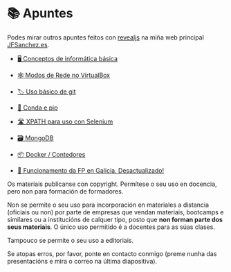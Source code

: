# 📚 Apuntes

Podes mirar outros apuntes feitos con [revealjs](https://revealjs.com/) na miña web principal [JFSanchez.es](https://jfsanchez.es).

<div class="grid cards" markdown>

- [🖥️ Conceptos de informática básica](https://jfsanchez.es/docencia/informatica-basica/)

- [🕸️ Modos de Rede no VirtualBox](https://jfsanchez.es/docencia/virtualbox/)

- [🏷 Uso básico de git](https://jfsanchez.es/docencia/git/)

- [🐍 Conda e pip](https://jfsanchez.es/docencia/conda-pip-virtualenv/)

- [🛣️ XPATH para uso con Selenium](https://jfsanchez.es/docencia/xpath/)

- [🗃️ MongoDB](https://jfsanchez.es/docencia/mongodb)

- [📦 Docker / Contedores](https://jfsanchez.es/docencia/docker)

- [📕 Funcionamento da FP en Galicia. Desactualizado!](https://jfsanchez.es/docencia/funcionamentofp/)

</div>

Os materiais publicanse con copyright. Permítese o seu uso en docencia, pero non para formación de formadores.

Non se permite o seu uso para incorporación en materiales a distancia (oficiais ou non) por parte de empresas que vendan materiais, bootcamps e similares ou a institucións de calquer tipo, posto que **non forman parte dos seus materiais**. O único uso permitido é a docentes para as súas clases.

Tampouco se permite o seu uso a editoriais.

Se atopas erros, por favor, ponte en contacto conmigo (preme nunha das presentacións e mira o correo na última diapositiva).

